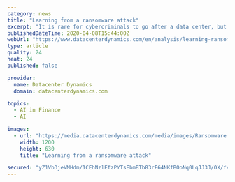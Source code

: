 ```yaml
---
category: news
title: "Learning from a ransomware attack"
excerpt: "It is rare for cybercriminals to go after a data center, but the attack hit six managed service customers at once, mostly customers at CyrusOne’s New York data center. The company's colocation services, including IX and IP Network Services, were seemingly unaffected. FIA Tech, a financial ... information was on the machine prior to encryption."
publishedDateTime: 2020-04-08T15:44:00Z
webUrl: "https://www.datacenterdynamics.com/en/analysis/learning-ransomware-attack/"
type: article
quality: 24
heat: 24
published: false

provider:
  name: Datacenter Dynamics
  domain: datacenterdynamics.com

topics:
  - AI in Finance
  - AI

images:
  - url: "https://media.datacenterdynamics.com/media/images/Ransomware.2e16d0ba.fill-1200x630.jpg"
    width: 1200
    height: 630
    title: "Learning from a ransomware attack"

secured: "yZ1Vb3jeVMHdm/1CEhNzlEfzPYTsEbmBTb83rF64NKfBOoNq0LqJJ3J/OX/fv//YRfwa1jHxbuPXNwAjdwlZfdPCjeqoTZmmaT/ng0ez0+Kv507tf7psU3VNjXbUUYoBxlKAuXOG42DMZ7b9pixLt6q2rXLi5N40UwfsGRoDFaaLEN2dLbZK9PxOOERsaRCWOn1JRX6PxTmcNtdg1TqqqnSDxLm7PaqFw3YHw8ctNPh8wfWUeUwTbabnQZkGYYNrAArq5xmGOPsV1FA+JDeA4GvrwKn4oL428w/IC46cq4X663HWCBfsU2IMNMOv2RLh;K1n/MloTJKF5PcpFhEamRQ=="
---
```


